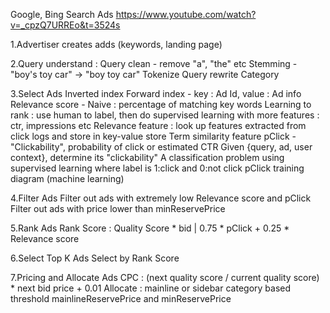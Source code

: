 Google, Bing Search Ads
https://www.youtube.com/watch?v=_cpzQ7URREo&t=3524s

1.Advertiser creates adds (keywords, landing page)

2.Query understand :
  Query clean - remove "a", "the" etc
  Stemming - "boy's toy car" -> "boy toy car"
  Tokenize
  Query rewrite
  Category

3.Select Ads
  Inverted index
  Forward index - key : Ad Id, value : Ad info
  Relevance score - Naive : percentage of matching key words
                    Learning to rank : use human to label, then do supervised learning with more features : ctr, impressions etc
                    Relevance feature : look up features extracted from click logs and store in key-value store
                                        Term similarity feature
  pClick - "Clickability", probability of click or estimated CTR
           Given {query, ad, user context}, determine its "clickability"
           A classification problem using supervised learning where label is 1:click and 0:not click
           pClick training diagram (machine learning)

4.Filter Ads
  Filter out ads with extremely low Relevance score and pClick
  Filter out ads with price lower than minReservePrice

5.Rank Ads
  Rank Score : Quality Score * bid
                     |
               0.75 * pClick + 0.25 * Relevance score

6.Select Top K Ads
  Select by Rank Score

7.Pricing and Allocate Ads
  CPC : (next quality score / current quality score) * next bid price + 0.01
  Allocate : mainline or sidebar
             category based threshold mainlineReservePrice and minReservePrice
